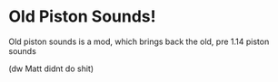 # Old Piston Sounds!
Old piston sounds is a mod, which brings back the old, pre 1.14 piston sounds

(dw Matt didnt do shit)